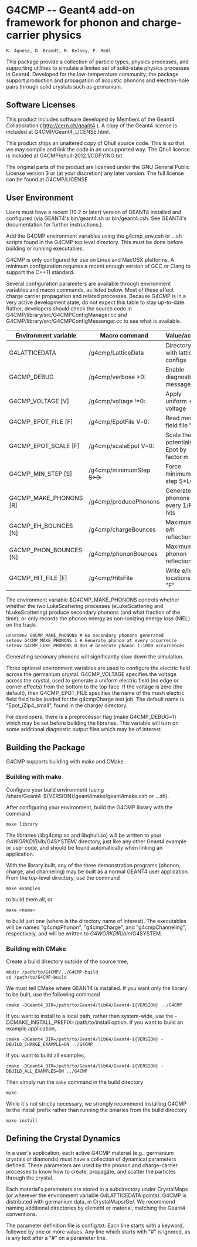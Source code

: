 # G4CMP -- Geant4 add-on framework for phonon and charge-carrier physics

    R. Agnese, D. Brandt, M. Kelsey, P. Redl


This package provide a collection of particle types, physics processes, and
supporting utilities to simulate a limited set of solid-state physics
processes in Geant4.  Developed for the low-temperature community, the
package support production and propagation of acoustic phonons and
electron-hole pairs through solid crystals such as germanium.

## Software Licenses

This product includes software developed by Members of the Geant4 
Collaboration ( http://cern.ch/geant4 ). A copy of the Geant4 license is
included at G4CMP/Geant4\_LICENSE.html.

This product ships an unaltered copy of Qhull source code. This is so that
we may compile and link the code in an unsupported way. The Qhull license
is included at G4CMP/qhull-2012.1/COPYING.txt

The original parts of the product are licensed under the GNU General Public
License version 3 or (at your discretion) any later version. The full
license can be found at G4CMP/LICENSE

## User Environment

Users must have a recent (10.2 or later) version of GEANT4
installed and configured (via GEANT4's bin/geant4.sh or bin/geant4.csh. See
GEANT4's documentation for further instructions.).

Add the G4CMP environment variables using the g4cmp\_env.csh or ...sh scripts
found in the G4CMP top level directory.  This must be done before building
or running executables.

G4CMP is only configured for use on Linux and MacOSX platforms.  A minimum
configuration requires a recent enough version of GCC or Clang to support
the C++11 standard.

Several configuration parameters are available through environment variables
and macro commands, as listed below.  Most of these affect charge carrier
propagation and related processes. Because G4CMP is in a very active 
development state, do not expect this table to stay up-to-date. Rather,
developers should check the source code in 
G4CMP/library/src/G4CMPConfigManager.cc and 
G4CMP/library/src/G4CMPConfigMessenger.cc to see what is available.


| Environment variable    | Macro command                 | Value/action                            |
| ------------------------| ----------------------------- | ----------------------------------------|
| G4LATTICEDATA		      | /g4cmp/LatticeData	          | Directory with lattice configs          |
| G4CMP\_DEBUG		      | /g4cmp/verbose		>0:       | Enable diagnostic messages              |
| G4CMP\_VOLTAGE [V]      | /g4cmp/voltage <V>	!=0:      | Apply uniform +Z voltage                |
| G4CMP\_EPOT\_FILE [F]   | /g4cmp/EpotFile <F>	V=0:      | Read mesh field file "F"                |
| G4CMP\_EPOT\_SCALE [F]  | /g4cmp/scaleEpot <M>	V=0:  | Scale the potentials in Epot by factor m|
| G4CMP\_MIN\_STEP [S]    | /g4cmp/minimumStep <S>	S>0:  | Force minimum step S\*L0                |
| G4CMP\_MAKE\_PHONONS [R]| /g4cmp/producePhonons <R>     | Generate phonons every 1/R hits         |
| G4CMP\_EH\_BOUNCES [N]  | /g4cmp/chargeBounces	      | Maximum e/h reflections                 |
| G4CMP\_PHON\_BOUNCES [N]| /g4cmp/phononBounces	      | Maximum phonon reflections              |
| G4CMP\_HIT\_FILE [F]	  | /g4cmp/HitsFile <F>	          | Write e/h hit locations to "F"          |

The environment variable $G4CMP\_MAKE\_PHONONS controls whether whether the
two LukeScattering processes (eLukeScattering and hLukeScattering) produce
secondary phonons (and what fraction of the time), or only records the
phonon energy as non-ionizing energy loss (NIEL) on the track:

	unsetenv G4CMP_MAKE_PHONONS # No secondary phonons generated
	setenv G4CMP_MAKE_PHONONS 1	# Generate phonon at every occurrence
	setenv G4CMP_LUKE_PHONONS 0.001	# Generate phonon 1:1000 occurrences

Generating seconary phonons will significantly slow down the simulation.

Three optional environment variables are used to configure the electric field
across the germanium crystal.  G4CMP\_VOLTAGE specifies the voltage across
the crystal, used to generate a uniform electric field (no edge or corner
effects) from the bottom to the top face.  If the voltage is zero (the
default), then G4CMP\_EPOT\_FILE specifies the name of the mesh electric field
field to be loaded for the g4cmpCharge test job.  The default name is
"Epot\_iZip4\_small", found in the charge/ directory.

For developers, there is a preprocessor flag (make G4CMP\_DEBUG=1) which may
be set before building the libraries.  This variable will turn on some
additional diagnostic output files which may be of interest.

## Building the Package

G4CMP supports building with make and CMake.

### Building with make

Configure your build environment (using
/share/Geant4-${VERSION}/geant4make/geant4make.csh or ...sh).

After configuring your environment, build the G4CMP library with the command

	make library

The libraries (libg4cmp.so and libqhull.so) will be written to your
$G4WORKDIR/lib/$G4SYSTEM/ directory, just like any other Geant4 example or
user code, and should be found automatically when linking an application.

With the library built, any of the three demonstration programs (phonon,
charge, and channeling) may be built as a normal GEANT4 user application.
From the top-level directory, use the command

	make examples

to build them all, or

	make <name>

to build just one (where <name> is the directory name of interest).  The
executables will be named "g4cmpPhonon", "g4cmpCharge", and
"g4cmpChanneling", respectively, and will be written to
$G4WORKDIR/bin/$G4SYSTEM.

### Building with CMake

Create a build directory outside of the source tree,

    mkdir /path/to/G4CMP/../G4CMP-build
    cd /path/to/G4CMP-build

We must tell CMake where GEANT4 is installed. If you want only the library
to be built, use the following command

    cmake -DGeant4_DIR=/path/to/Geant4/lib64/Geant4-${VERSION} ../G4CMP

If you want to install to a local path, rather than system-wide, use the
-DCMAKE\_INSTALL\_PREFIX=/path/to/install option. If you want to build an
example application,

    cmake -DGeant4_DIR=/path/to/Geant4/lib64/Geant4-${VERSION} -DBUILD_CHARGE_EXAMPLE=ON ../G4CMP

If you want to build all examples,

    cmake -DGeant4_DIR=/path/to/Geant4/lib64/Geant4-${VERSION} -DBUILD_ALL_EXAMPLES=ON ../G4CMP

Then simply run the `make` command in the build directory

    make

While it's not strictly necessary, we strongly recommend installing G4CMP to 
the install prefix rather than running the binaries from the build directory

    make install


## Defining the Crystal Dynamics

In a user's application, each active G4CMP material (e.g., germanium
crystals or diamonds) must have a collection of dynamical parameters
defined.  These parameters are used by the phonon and charge-carrier
processes to know how to create, propagate, and scatter the particles
through the crystal.

Each material's parameters are stored in a subdirectory under CrystalMaps
(or wherever the envrionment variable G4LATTICEDATA points).  G4CMP is
distributed with germanium data, in CrystalMaps/Ge/.  We recommend naming
additional directories by element or material, matching the Geant4
conventions.

The parameter definition file is config.txt.  Each line starts with a
keyword, followed by one or more values.  Any line which starts with "#" is
ignored, as is any text after a "#" on a parameter line.
